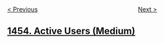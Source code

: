 <!--|This file generated by command(leetcode description); DO NOT EDIT.    |-->
<!--+----------------------------------------------------------------------+-->
<!--|@author    openset <openset.wang@gmail.com>                           |-->
<!--|@link      https://github.com/openset                                 |-->
<!--|@home      https://github.com/openset/leetcode                        |-->
<!--+----------------------------------------------------------------------+-->

[< Previous](../maximum-number-of-darts-inside-of-a-circular-dartboard "Maximum Number of Darts Inside of a Circular Dartboard")
　　　　　　　　　　　　　　　　
[Next >](../check-if-a-word-occurs-as-a-prefix-of-any-word-in-a-sentence "Check If a Word Occurs As a Prefix of Any Word in a Sentence")

## [1454. Active Users (Medium)](https://leetcode.com/problems/active-users "")



